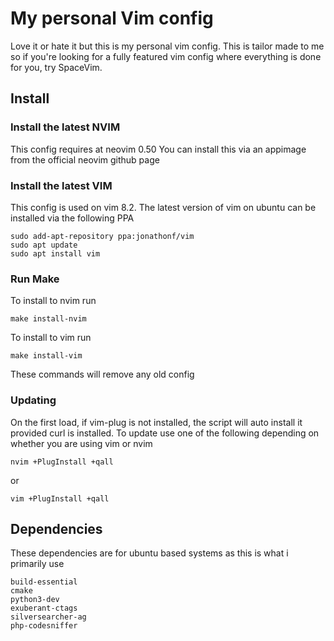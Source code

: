 # My personal Vim config
Love it or hate it but this is my personal vim config. This is tailor made to me so if you're looking for a fully featured vim config where everything is done for you, try SpaceVim.

## Install
### Install the latest NVIM

This config requires at neovim 0.50
You can install this via an appimage from the official neovim github page

### Install the latest VIM

This config is used on vim 8.2. The latest version of vim on ubuntu can be installed via the following PPA
```
sudo add-apt-repository ppa:jonathonf/vim
sudo apt update
sudo apt install vim
```

### Run Make
To install to nvim run
```
make install-nvim
```

To install to vim run
```
make install-vim
```

These commands will remove any old config

### Updating
On the first load, if vim-plug is not installed, the script will auto install it provided curl is installed.
To update use one of the following depending on whether you are using vim or nvim

`nvim +PlugInstall +qall`

or

`vim +PlugInstall +qall`

## Dependencies
These dependencies are for ubuntu based systems as this is what i primarily use

```
build-essential
cmake
python3-dev
exuberant-ctags
silversearcher-ag
php-codesniffer
```
